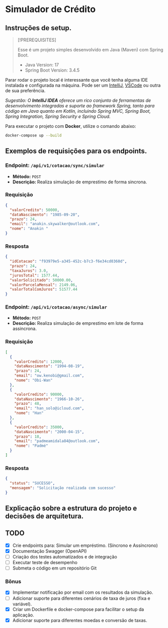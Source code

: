 # Simulador de Crédito

## Instruções de setup.

>[!PREREQUISITES]
> 
> Esse é um projeto simples desenvolvido em Java (Maven) com Spring Boot.
> - Java Version: 17
> - Spring Boot Version: 3.4.5

Parar rodar o projeto local é interessante que você tenha alguma IDE instalada e configurada 
na máquina. Pode ser um [IntelliJ](https://www.jetbrains.com/pt-br/idea/), [VSCode](https://code.visualstudio.com/download) ou outra de sua preferência. 

_Sugestão: O **IntelliJ IDEA** oferece um rico conjunto de ferramentas de desenvolvimento integradas e suporte ao framework Spring, 
tanto para código em Java quanto em Kotlin, incluindo Spring MVC, Spring Boot, Spring Integration, Spring Security e Spring Cloud._     

Para executar o projeto com **Docker**, utilize o comando abaixo:

~~~Bash
docker-compose up --build
~~~

## Exemplos de requisições para os endpoints.

### Endpoint: `/api/v1/cotacao/sync/simular`

- **Método:** `POST`
- **Descrição:** Realiza simulação de emprestimo de forma sincrona.

### Requisição

```json
{
  "valorCredito": 50000,
  "dataNascimento": "1985-09-20",
  "prazo": 24,
  "email": "anakin.skywalker@outlook.com",
  "nome": "Anakin "
}
```

### Resposta

```json
{
  "idCotacao": "f93979e5-a345-452c-b7c3-f6e34cd0360d",
  "prazo": 24,
  "taxaJuros": 3.0,
  "jurosTotal": 1577.44,
  "valorSolicitado": 50000.00,
  "valorParcelaMensal": 2149.06,
  "valorTotalComJuros": 51577.44
}
```

### Endpoint: `/api/v1/cotacao/async/simular`

- **Método:** `POST`
- **Descrição:** Realiza simulação de emprestimo em lote de forma assincrona.

### Requisição

```json
[
  {
    "valorCredito": 12000,
    "dataNascimento": "1994-08-19",
    "prazo": 24,
    "email": "ow.kenobi@gmail.com",
    "nome": "Obi-Wan"
  },
  {
    "valorCredito": 90000,
    "dataNascimento": "1966-10-26",
    "prazo": 48,
    "email": "han_solo@icloud.com",
    "nome": "Han"
  },
  {
    "valorCredito": 35000,
    "dataNascimento": "2000-04-15",
    "prazo": 18,
    "email": "padmeamidala84@outlook.com",
    "nome": "Padmé"
  }
]
```

### Resposta

```json
{
  "status": "SUCESSO",
  "mensagem": "Solicitação realizada com sucesso"
}
```

## Explicação sobre a estrutura do projeto e decisões de arquitetura.

## TODO

-[X] Crie endpoints para: Simular um empréstimo. (Síncrono e Assíncrono)
-[X] Documentação Swagger (OpenAPI)
-[ ] Criação dos testes automatizados e de integração
-[ ] Executar teste de desempenho
-[ ] Submeta o código em um repositório Git

### Bônus

-[X] Implementar notificação por email com os resultados da simulação.
-[ ] Adicionar suporte para diferentes cenários de taxa de juros (fixa e variável).
-[X] Criar um Dockerfile e docker-compose para facilitar o setup da aplicação.
-[X] Adicionar suporte para diferentes moedas e conversão de taxas.